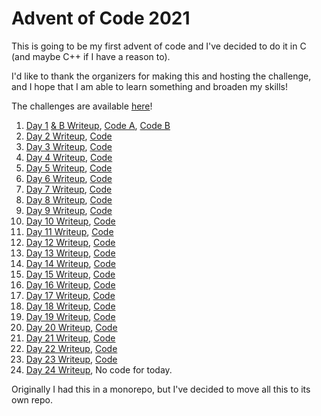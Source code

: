 # Advent of Code 2021

This is going to be my first advent of code and I've decided to do it in C (and maybe C++ if I have a reason to).

I'd like to thank the organizers for making this and hosting the challenge, and I hope that I am able to learn something and broaden my skills!

The challenges are available [here](https://adventofcode.com/2021/)!

01. [Day 1](./Day%201%20A/README.md) [& B Writeup](./Day%201%20B/README.md), [Code A](./Day%201%20A/day1A.c), [Code B](./Day%201%20B/day1B.c)
02. [Day 2 Writeup](./Day%202/README.md), [Code](./Day%202/day2.c)
03. [Day 3 Writeup](./Day%203/README.md), [Code](./Day%203/day3.c)
04. [Day 4 Writeup](./Day%204/README.md), [Code](./Day%204/day4.c)
05. [Day 5 Writeup](./Day%205/README.md), [Code](./Day%205/day5.c)
06. [Day 6 Writeup](./Day%206/README.md), [Code](./Day%206/day6.c)
07. [Day 7 Writeup](./Day%207/README.md), [Code](./Day%207/day7.c)
08. [Day 8 Writeup](./Day%208/README.md), [Code](./Day%208/day8.c)
09. [Day 9 Writeup](./Day%209/README.md), [Code](./Day%209/day9.c)
10. [Day 10 Writeup](./Day%2010/README.md), [Code](./Day%2010/day10.c)
11. [Day 11 Writeup](./Day%2011/README.md), [Code](./Day%2011/day11.c)
12. [Day 12 Writeup](./Day%2012/README.md), [Code](./Day%2012/day12.c)
13. [Day 13 Writeup](./Day%2013/README.md), [Code](./Day%2013/day13.c)
14. [Day 14 Writeup](./Day%2014/README.md), [Code](./Day%2014/day14.c)
15. [Day 15 Writeup](./Day%2015/README.md), [Code](./Day%2015/day15.c)
16. [Day 16 Writeup](./Day%2016/README.md), [Code](./Day%2016/day16.c)
17. [Day 17 Writeup](./Day%2017/README.md), [Code](./Day%2017/day17.c)
18. [Day 18 Writeup](./Day%2018/README.md), [Code](./Day%2018/day18.c)
19. [Day 19 Writeup](./Day%2019/README.md), [Code](./Day%2019/day19.c)
20. [Day 20 Writeup](./Day%2020/README.md), [Code](./Day%2020/day20.c)
21. [Day 21 Writeup](./Day%2021/README.md), [Code](./Day%2021/day21.c)
22. [Day 22 Writeup](./Day%2022/README.md), [Code](./Day%2022/day22.c)
23. [Day 23 Writeup](./Day%2023/README.md), [Code](./Day%2023/day23.c)
24. [Day 24 Writeup](./Day%2024/README.md), No code for today.

Originally I had this in a monorepo, but I've decided to move all this to its own repo.
